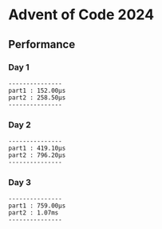 # Advent of Code 2024

## Performance
### Day 1

````
---------------
part1 : 152.00µs
part2 : 258.50µs
---------------
````
### Day 2

````
---------------
part1 : 419.10µs
part2 : 796.20µs
---------------
````
### Day 3

````
---------------
part1 : 759.00µs
part2 : 1.07ms
---------------
````